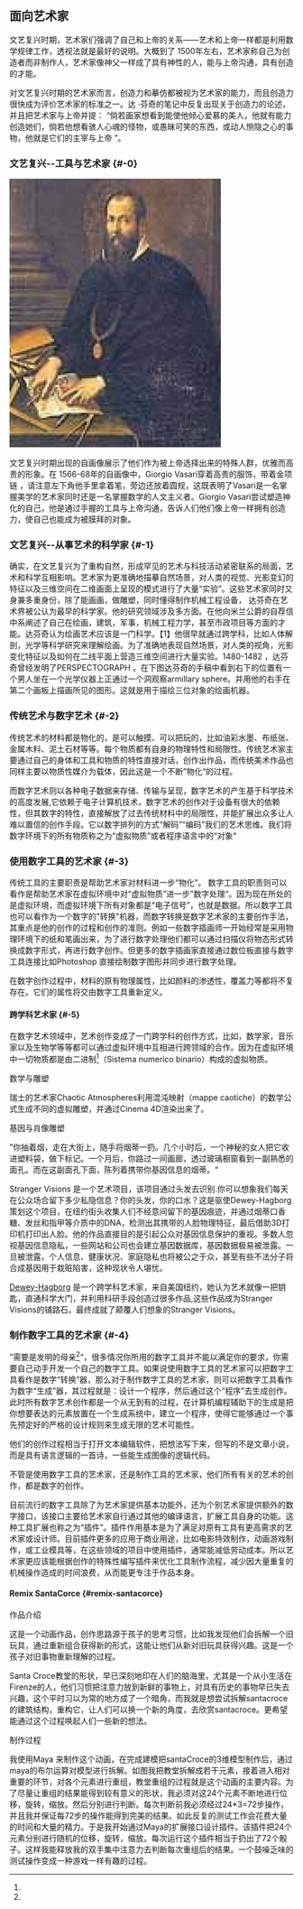 ## 面向艺术家

文艺复兴时期，艺术家们强调了自己和上帝的关系——艺术和上帝一样都是利用数学规律工作，透视法就是最好的说明。大概到了 1500年左右，艺术家称自己为创造者而非制作人，艺术家像神父一样成了具有神性的人，能与上帝沟通，具有创造的才能。

对文艺复兴时期的艺术家而言，创造力和摹仿都被视为艺术家的能力，而且创造力很快成为评价艺术家的标准之一。达 ·芬奇的笔记中反复出现关于创造力的论述，并且把艺术家与上帝并提： “倘若画家想看到能使他倾心爱慕的美人，他就有能力创造她们，倘若他想看骇人心魂的怪物，或愚昧可笑的东西，或动人恻隐之心的事物，他就是它们的主宰与上帝 ”。

### 文艺复兴--工具与艺术家 {#-0}

![](/assets/edatatesiimg392jpg.jpeg)

文艺复兴时期出现的自画像展示了他们作为被上帝选择出来的特殊人群，优雅而高贵的形象。在 1566-68年的自画像中，Giorgio Vasari穿着高贵的服饰，带着金项链 ，请注意左下角他手里拿着笔，旁边还放着圆规，这既表明了Vasari是一名掌握美学的艺术家同时还是一名掌握数学的人文主义者。Giorgio Vasari尝试塑造神化的自己，他是通过手握的工具与上帝沟通，告诉人们他们像上帝一样拥有创造力，使自己也能成为被膜拜的对象。

### 文艺复兴--从事艺术的科学家 {#-1}

确实，在文艺复兴为了重构自然，形成罕见的艺术与科技活动紧密联系的局面，艺术和科学互相影响。艺术家为更准确地描摹自然场景，对人类的视觉、光影变幻的特征以及三维空间在二维画面上呈现的模式进行了大量“实验”。这些艺术家同时又身兼多重身份，除了能画画，做雕塑，同时懂得制作机械工程设备， 达芬奇在艺术界被公认为最早的科学家。他的研究领域涉及多方面。在他向米兰公爵的自荐信中系阐述了自己在绘画，建筑，军事，机械工程力学，甚至市政项目等方面的才能。达芬奇认为绘画艺术应该是一门科学。【1】他很早就通过跨学科，比如人体解剖，光学等科学研究来理解绘画。为了准确地表现自然场景，对人类的视角，光影变化特征以及如何在二线平面上营造三维空间进行大量实验。1480-1482 ，达芬奇曾经发明了PERSPECTOGRAPH 。在下图达芬奇的手稿中看到右下的位置有一个男人坐在一个光学仪器上正通过一个洞观察armillary sphere。并用他的右手在第二个画板上描画所见的图形。这就是用于描绘三位对象的绘画机器。

### 传统艺术与数字艺术 {#-2}

传统艺术的材料都是物化的，是可以触摸、可以把玩的，比如油彩水墨、布纸张、金属木料、泥土石材等等。每个物质都有自身的物理特性和局限性。传统艺术家主要通过自己的身体和工具和物质的特性直接对话，创作出作品，而传统美术作品也同样主要以物质性媒介为载体，因此这是一个不断”物化“的过程。

而数字艺术则以各种电子数据来存储、传输与呈现，数字艺术的产生基于科学技术的高度发展,它依赖于电子计算机技术，数字艺术的创作对于设备有很大的依赖性，但其数字的特性，直接解放了过去传统材料中的局限性，并能扩展出众多让人难以置信的创作手段。它以数字排列的方式“解码”“编码”我们的艺术思维。我们将数字环境下的所有物质称之为“虚拟物质”或者程序语言中的“对象“

### 使用数字工具的艺术家 {#-3}

传统工具的主要职责是帮助艺术家对材料进一步“物化”。 数字工具的职责则可以看作是帮助艺术家在虚拟环境中对“虚拟物质”进一步”数字处理“。因为现在所处的是虚拟环境，而虚拟环境下所有对象都是“电子信号”，也就是数据。所以数字工具也可以看作为一个数字的&quot;转换&quot;机器，而数字转换是数字艺术家的主要创作手法，其重点是他的创作的过程和创作的准则。例如一些数字插画师一开始经常是采用物理环境下的纸和笔画出来，为了进行数字处理他们都可以通过扫描仪将物态形式转换成数字形式，再进行数字创作。但更多的数字插画家直接通过数位板直接与数字工具连接比如Photoshop 直接绘制数字图形并同步进行数字处理。

在数字创作过程中，材料的原有物理属性，比如颜料的渗透性，覆盖力等都将不复存在。它们的属性将交由数字工具重新定义。

#### ****跨学科艺术家**** {#-5}

在数字艺术领域中，艺术创作变成了一门跨学科的创作方式，比如，数学家，音乐家以及生物学等等都可以通过虚拟环境中互相进行跨领域的合作。因为在虚拟环境中一切物质都是由二进制[^1]（Sistema numerico binario）构成的虚拟物质。

数学与雕塑

瑞士的艺术家Chaotic Atmospheres利用混沌映射（mappe caotiche）的数学公式生成不同的虚拟雕塑，并通过Cinema 4D渲染出来了。

基因与肖像雕塑

”你抽着烟，走在大街上，随手将烟蒂一扔。几个小时后，一个神秘的女人把它收进塑料袋，做下标记。一个月后，你路过一间画廊，透过玻璃橱窗看到一副熟悉的面孔。而在这副面孔下面，陈列着携带你基因信息的烟蒂。“

Stranger Visions 是一个艺术项目，该项目通过头发去识别.你可以想象我们每天在公众场合留下多少私隐信息？你的头发，你的口水？这是驱使Dewey-Hagborg策划这个项目，在纽约街头收集人们不经意间留下的基因痕迹，并通过烟蒂口香糖、发丝和指甲等介质中的DNA，检测出其携带的人脸物理特征，最后借助3D打印机打印出人脸。他的作品直接目的是引起公众对基因信息保护的重视。多数人忽视基因信息隐私，一些网站和公司也会建立基因数据库，基因数据极易被泄露。一旦被泄露，个人信息、健康状况、家庭隐私也将被公之于众，甚至有些不法分子将合成基因用于栽赃陷害，这种现状令人堪忧。

[Dewey-Hagborg](http://deweyhagborg.com/bio.html) 是一个跨学科艺术家，来自美国纽约，她认为艺术就像一把钥匙，直通科学大门，并利用科研手段创造过很多作品,这些作品成为Stranger Visions的铺路石，最终成就了颠覆人们想象的Stranger Visions。

### 制作数字工具的艺术家 {#-4}

”需要是发明的母亲[^2]“，很多情况你所用的数字工具并不能以满足你的要求，你需要自己动手开发一个自己的数字工具。如果说使用数字工具的艺术家可以把数字工具看作是数字“转换”器，那么对于制作数字工具的艺术家，则可以把数字工具看作为数字“生成”器，其过程就是：设计一个程序，然后通过这个“程序”去生成创作。此时所有数字艺术创作都是一个从无到有的过程，在计算机编程辅助下的生成是把你想要表达的元素放置在一个生成系统中，建立一个程序，使得它能够通过一个事先预定好的严格的设计规则来生成无限的艺术可能性。

他们的创作过程相当于打开文本编辑软件，把想法写下来，但写的不是文章小说，而是具有语言逻辑的一首诗，一些能生成图像的逻辑代码。

不管是使用数字工具的艺术家，还是制作工具的艺术家，他们所有有关的艺术的创作，都是数字的创作。

目前流行的数字工具除了为艺术家提供基本功能外，还为个别艺术家提供额外的数字接口，该接口主要给艺术家自行通过其他的编译语言，扩展工具自身的功能。这种工具扩展也称之为“插件”。插件作用基本是为了满足对原有工具有更高需求的艺术家或设计师。目前插件更多的应用于商业用途，比如电影特效制作，动画游戏制作，或工业模具等，在这些领域的项目中使用插件，通常能减低劳动成本。所以艺术家更应该能根据创作的特殊性编写插件来优化工具制作流程，减少因大量重复的机械操作造成的时间浪费，从而能更专注于作品本身。

#### Remix SantaCorce {#remix-santacorce}

作品介绍

这是一个动画作品，创作思路源于孩子的思考习惯，比如我发现他们会拆解一个旧玩具，通过重新组合获得新的形式，这能让他们从新对旧玩具获得兴趣。这是一个孩子对旧事物重新理解的过程。

Santa Croce教堂的形状，早已深刻地印在人们的脑海里，尤其是一个从小生活在Firenze的人，他们习惯把注意力放到新鲜的事物上，对具有历史的事物早已失去兴趣，这个平时习以为常的地方成了一个暗角，而我就是想尝试拆解santacroce 的建筑结构，重构它，让人们可以换一个新的角度，去欣赏santacroce。更希望能通过这个过程唤起人们一些新的想法。

制作过程

我使用Maya 来制作这个动画，在完成建模把santaCroce的3维模型制作后，通过maya的布尔运算对模型进行拆解。如图我把教堂拆解成若干元素，接着进入相对重要的环节，对各个元素进行重组，教堂重组的过程就是这个动画的主要内容。为了尽量让重组的结果能得到较有意义的形状，我必须对这24个元素不断地进行位移，旋转，缩放。然后分别进行判断。每次判断前我必须经过24*3=72步操作，并且我并保证每72步的操作能得到完美的结果。如此反复的测试工作会花费大量的时间和大量的精力。于是我开始通过Maya的扩展接口设计插件。该插件把24个元素分别进行随机的位移，旋转，缩放。每次运行这个插件相当于扔出了72个骰子。这样我能释放我的双手集中注意力去判断每次重组后的结果。一个鼓噪乏味的测试操作变成一种游戏一样有趣的过程。

[^1]: 

[^2]: